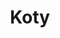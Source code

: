 ---
title: Koty
description: Kolorowanka Koty - wariant 1
canonical: /zwierzeta/koty
variant_of: koty
image: /koty/1/koty-1.svg
pdf: /koty/1/koty-1.pdf
tags:
- zwierzeta
- koty
---